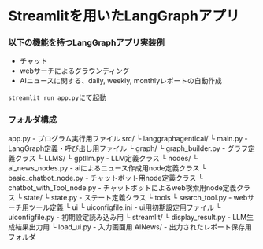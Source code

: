 # Streamlitを用いたLangGraphアプリ

### 以下の機能を持つLangGraphアプリ実装例
* チャット
* webサーチによるグラウンディング
* AIニュースに関する、daily, weekly, monthlyレポートの自動作成

`streamlit run app.py`にて起動  

### フォルダ構成
app.py - プログラム実行用ファイル
src/
 └ langgraphagenticai/
    └ main.py - LangGraph定義・呼び出し用ファイル 
    └ graph/
       └ graph_builder.py - グラフ定義クラス
    └ LLMS/
       └ gptllm.py - LLM定義クラス
    └ nodes/
       └ ai_news_nodes.py - aiによるニュース作成用node定義クラス
       └ basic_chatbot_node.py - チャットボット用node定義クラス
       └ chatbot_with_Tool_node.py - チャットボットによるweb検索用node定義クラス
    └ state/
       └ state.py - ステート定義クラス
    └ tools
       └ search_tool.py - webサーチ用ツール定義
    └ ui
       └ uiconfigfile.ini - ui用初期設定用ファイル
       └ uiconfigfile.py - 初期設定読み込み用
       └ streamlit/
          └ display_result.py - LLM生成結果出力用
          └ load_ui.py - 入力画面用
AINews/ - 出力されたレポート保存用フォルダ